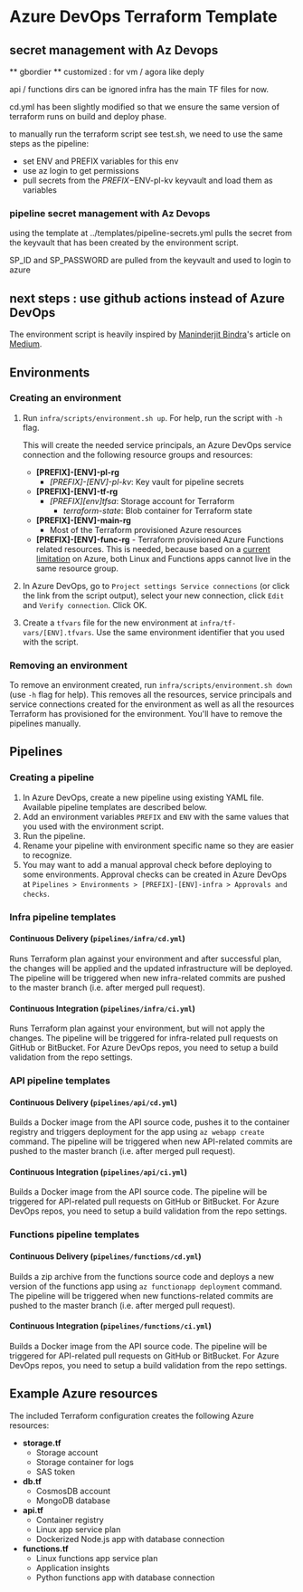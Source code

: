 # Azure DevOps Terraform Template

## secret management with Az Devops
** gbordier **
customized : for vm / agora like deply

api / functions dirs can be ignored
infra has the main TF files for now.

cd.yml has been slightly modified so that we ensure the same version of terraform runs on build and deploy phase.

to manually run the terraform script see test.sh, we need to use the same steps as the pipeline:
- set ENV and PREFIX variables for this env
- use az login to get permissions 
- pull secrets from the $PREFIX-$ENV-pl-kv keyvault and load them as variables

### pipeline secret management with Az Devops
using the  template at ../templates/pipeline-secrets.yml pulls the secret from the keyvault that has been created by the environment script.


SP_ID and SP_PASSWORD are pulled from the keyvault and used to login to azure

## next steps : use github actions instead of Azure DevOps


The environment script is heavily inspired by [Maninderjit Bindra](https://twitter.com/maniSbindra)'s article on [Medium](https://medium.com/@maninder.bindra/creating-a-single-azure-devops-yaml-pipeline-to-provision-multiple-environments-using-terraform-e6d05343cae2).

## Environments

### Creating an environment

1. Run `infra/scripts/environment.sh up`. For help, run the script with `-h` flag.

   This will create the needed service principals, an Azure DevOps service connection and the following resource groups and resources:

   - **[PREFIX]-[ENV]-pl-rg**
     - _[PREFIX]-[ENV]-pl-kv_: Key vault for pipeline secrets
   - **[PREFIX]-[ENV]-tf-rg**
     - _[PREFIX][env]tfsa_: Storage account for Terraform
       - _terraform-state_: Blob container for Terraform state
   - **[PREFIX]-[ENV]-main-rg**
     - Most of the Terraform provisioned Azure resources
   - **[PREFIX]-[ENV]-func-rg** - Terraform provisioned Azure Functions related resources. This is needed, because based on a [current limitation](https://docs.microsoft.com/en-us/azure/app-service/containers/app-service-linux-intro#limitations) on Azure, both Linux and Functions apps cannot live in the same resource group.

2. In Azure DevOps, go to `Project settings Service connections` (or click the link from the script output), select your new connection, click `Edit` and `Verify connection`. Click OK.

3. Create a `tfvars` file for the new environment at `infra/tf-vars/[ENV].tfvars`. Use the same environment identifier that you used with the script.

### Removing an environment

To remove an environment created, run `infra/scripts/environment.sh down` (use `-h` flag for help). This removes all the resources, service principals and service connections created for the environment as well as all the resources Terraform has provisioned for the environment. You'll have to remove the pipelines manually.

## Pipelines

### Creating a pipeline

1. In Azure DevOps, create a new pipeline using existing YAML file. Available pipeline templates are described below.
2. Add an environment variables `PREFIX` and `ENV` with the same values that you used with the environment script.
3. Run the pipeline.
4. Rename your pipeline with environment specific name so they are easier to recognize.
5. You may want to add a manual approval check before deploying to some environments. Approval checks can be created in Azure DevOps at `Pipelines > Environments > [PREFIX]-[ENV]-infra > Approvals and checks`.

### Infra pipeline templates

#### Continuous Delivery (`pipelines/infra/cd.yml`)

Runs Terraform plan against your environment and after successful plan, the changes will be applied and the updated infrastructure will be deployed. The pipeline will be triggered when new infra-related commits are pushed to the master branch (i.e. after merged pull request).

#### Continuous Integration (`pipelines/infra/ci.yml`)

Runs Terraform plan against your environment, but will not apply the changes. The pipeline will be triggered for infra-related pull requests on GitHub or BitBucket. For Azure DevOps repos, you need to setup a build validation from the repo settings.

### API pipeline templates

#### Continuous Delivery (`pipelines/api/cd.yml`)

Builds a Docker image from the API source code, pushes it to the container registry and triggers deployment for the app using `az webapp create` command. The pipeline will be triggered when new API-related commits are pushed to the master branch (i.e. after merged pull request).

#### Continuous Integration (`pipelines/api/ci.yml`)

Builds a Docker image from the API source code. The pipeline will be triggered for API-related pull requests on GitHub or BitBucket. For Azure DevOps repos, you need to setup a build validation from the repo settings.

### Functions pipeline templates

#### Continuous Delivery (`pipelines/functions/cd.yml`)

Builds a zip archive from the functions source code and deploys a new version of the functions app using `az functionapp deployment` command. The pipeline will be triggered when new functions-related commits are pushed to the master branch (i.e. after merged pull request).

#### Continuous Integration (`pipelines/functions/ci.yml`)

Builds a Docker image from the API source code. The pipeline will be triggered for API-related pull requests on GitHub or BitBucket. For Azure DevOps repos, you need to setup a build validation from the repo settings.

## Example Azure resources

The included Terraform configuration creates the following Azure resources:

- **storage.tf**
  - Storage account
  - Storage container for logs
  - SAS token
- **db.tf**
  - CosmosDB account
  - MongoDB database
- **api.tf**
  - Container registry
  - Linux app service plan
  - Dockerized Node.js app with database connection
- **functions.tf**
  - Linux functions app service plan
  - Application insights
  - Python functions app with database connection
